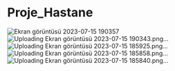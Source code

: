 # Proje_Hastane

![Ekran görüntüsü 2023-07-15 190357](https://github.com/kerem493/Proje_Hastane/assets/78110525/d94df73c-3ccf-4770-a74f-bfd5797ae997)
![Uploading Ekran görüntüsü 2023-07-15 190343.png…]()
![Uploading Ekran görüntüsü 2023-07-15 185925.png…]()
![Uploading Ekran görüntüsü 2023-07-15 185858.png…]()
![Uploading Ekran görüntüsü 2023-07-15 185840.png…]()
